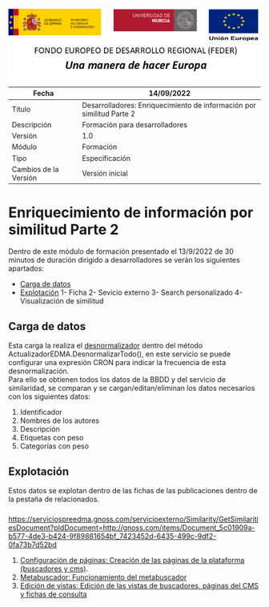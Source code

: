 ![](../Docs/media/CabeceraDocumentosMD.png)

| Fecha                 | 14/09/2022                                |
| --------------------- | ---------------------------------------- |
| Título                | Desarrolladores: Enriquecimiento de información por similitud Parte 2|
| Descripción           | Formación para desarrolladores |
| Versión               | 1.0                                      |
| Módulo                | Formación                            |
| Tipo                  | Especificación                           |
| Cambios de la Versión | Versión inicial                          |

# Enriquecimiento de información por similitud Parte 2

Dentro de este módulo  de formación presentado el 13/9/2022 de 30 minutos de duración dirigido a desarrolladores se verán los siguientes apartados:
 - [Carga de datos](#carga-de-datos)
 - [Explotación](#explotación)
   1- Ficha
   2- Sevicio externo
   3- Search personalizado
   4- Visualización de similitud

## Carga de datos
Esta carga la realiza el [desnormalizador](https://github.com/HerculesCRUE/HerculesED/tree/main/src/Hercules.ED.Desnormalizador) dentro del método ActualizadorEDMA.DesnormalizarTodo(), en este servicio se puede configurar una expresión CRON para indicar la frecuencia de esta desnormalización.  
Para ello se obtienen todos los datos de la BBDD y del servicio de similaridad, se comparan y se cargan/editan/eliminan los datos necesarios con los siguientes datos:
 1. Identificador
 2. Nombres de los autores
 3. Descripción
 4. Etiquetas con peso
 5. Categorías con peso
 

## Explotación
Estos datos se explotan dentro de las fichas de las publicaciones dentro de la pestaña de relacionados.

###

https://serviciospreedma.gnoss.com/servicioexterno/Similarity/GetSimilaritiesDocument?pIdDocument=http://gnoss.com/items/Document_5c01909a-b577-4de3-b424-9f89881654bf_7423452d-6435-499c-9df2-0fa73b7d52bd


 1. [Configuración de páginas: Creación de las páginas de la plataforma (buscadores y cms)](https://github.com/HerculesCRUE/HerculesMA/blob/main/Docs/configuracion-de-paginas.md).
 2. [Metabuscador: Funcionamiento del metabuscador](https://github.com/HerculesCRUE/HerculesMA/blob/main/Docs/metabuscador.md)
 3. [Edición de vistas: Edición de las vistas de buscadores, páginas del CMS y fichas de consulta](https://github.com/HerculesCRUE/Commons-ED-MA/blob/main/Docs/edicion-de-vistas.md)
